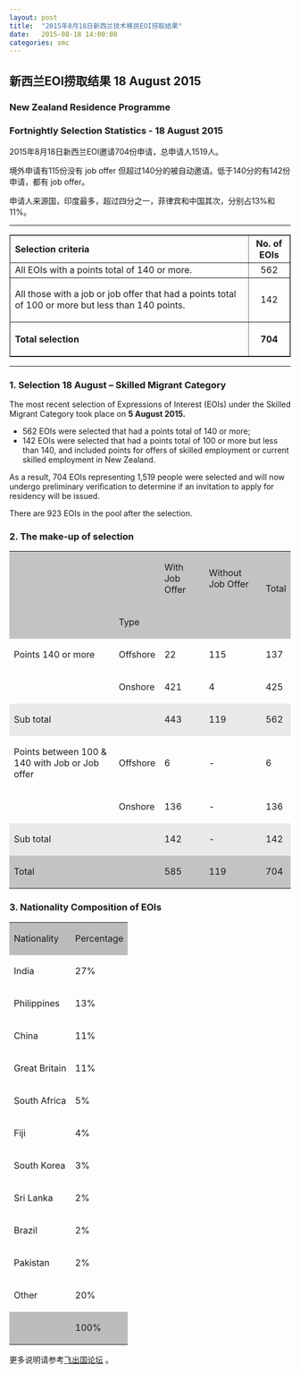 ```yaml
---
layout: post
title:  "2015年8月18日新西兰技术移民EOI捞取结果"
date:   2015-08-18 14:00:00
categories: smc
---
```


## 新西兰EOI捞取结果 18 August 2015

### New Zealand Residence Programme

### Fortnightly Selection Statistics - 18 August 2015


2015年8月18日新西兰EOI邀请704份申请，总申请人1519人。

境外申请有115份没有 job offer 但超过140分的被自动邀请。低于140分的有142份申请，都有 job offer。

申请人来源国，印度最多，超过四分之一，菲律宾和中国其次，分别占13%和11%。

--------------------
<table summary="Simple table with 3 columns and approximately 4-5 rows." border="1" cellpadding="1" cellspacing="2" width="80%">

<tbody>
<tr>
<th id="criteria2" abbr="selection" align="left">Selection criteria</th>
<th id="eoi2" abbr="eois">No. of EOIs</th></tr>
<tr>
<td headers="criteria">All EOIs with a points total of 140 or more.</td>
<td headers="eoi" align="center" width="57">562</td></tr>
<tr>
<td headers="criteria">
<p>All those with a job or job offer that had a points total of 100 or more but less than 140 points.</p></td>
<td headers="eoi" align="center" width="57">142</td></tr>
<tr>
<th headers="criteria" align="left">
<p>Total selection</p></th>
<th headers="eoi" align="center" width="57">
<p align="center">704</p></th></tr></tbody></table>

----------
### 1. Selection 18 August – Skilled Migrant Category

The most recent selection of Expressions of Interest (EOIs) under the Skilled Migrant Category took place on **5 August 2015.**

- 562 EOIs were selected that had a points total of 140 or more;
- 142 EOIs were selected that had a points total of 100 or more but
less than 140, and included points for offers of skilled employment
or current skilled employment in New Zealand.

As a result, 704 EOIs representing 1,519 people were selected and will
now undergo preliminary verification to determine if an invitation to apply
for residency will be issued.

There are 923 EOIs in the pool after the selection.

### 2. The make-up of selection


<table><tr><td bgcolor="#C3C3C3"/><td bgcolor="#C3C3C3"/><td bgcolor="#C3C3C3"><p>With Job Offer</p></td><td bgcolor="#C3C3C3"><p>Without Job Offer</p></td><td bgcolor="#C3C3C3"><p><br/></p><p>Total</p></td></tr><tr><td bgcolor="#C3C3C3"/><td bgcolor="#C3C3C3"><p>Type</p></td><td bgcolor="#C3C3C3"/><td bgcolor="#C3C3C3"/><td bgcolor="#C3C3C3"/></tr><tr><td><p>Points 140 or more</p></td><td><p>Offshore</p></td><td><p>22</p></td><td><p>115</p></td><td><p>137</p></td></tr><tr><td/><td><p>Onshore</p></td><td><p>421</p></td><td><p>4</p></td><td><p>425</p></td></tr><tr><td bgcolor="#E9E9E9"><p>Sub total</p></td><td bgcolor="#E9E9E9"/><td bgcolor="#E9E9E9"><p>443</p></td><td bgcolor="#E9E9E9"><p>119</p></td><td bgcolor="#E9E9E9"><p>562</p></td></tr><tr><td><p>Points between 100 & 140 with Job or Job offer</p></td><td><p>Offshore</p></td><td><p>6</p></td><td><p>-</p></td><td><p>6</p></td></tr><tr><td/><td><p>Onshore</p></td><td><p>136</p></td><td><p>-</p></td><td><p>136</p></td></tr><tr><td bgcolor="#E9E9E9"><p>Sub total</p></td><td bgcolor="#E9E9E9"/><td bgcolor="#E9E9E9"><p>142</p></td><td bgcolor="#E9E9E9"><p>-</p></td><td bgcolor="#E9E9E9"><p>142</p></td></tr><tr><td bgcolor="#C3C3C3"><p>Total</p></td><td bgcolor="#C3C3C3"/><td bgcolor="#C3C3C3"><p>585</p></td><td bgcolor="#C3C3C3"><p>119</p></td><td bgcolor="#C3C3C3"><p>704</p></td></tr></table>

### 3. Nationality Composition of EOIs

<table><tr><td bgcolor="#BCBCBC"><p>Nationality</p></td><td bgcolor="#BCBCBC"><p>Percentage</p></td></tr><tr><td><p>India</p></td><td><p>27%</p></td></tr><tr><td><p>Philippines</p></td><td><p>13%</p></td></tr><tr><td><p>China</p></td><td><p>11%</p></td></tr><tr><td><p>Great Britain</p></td><td><p>11%</p></td></tr><tr><td><p>South Africa</p></td><td><p>5%</p></td></tr><tr><td><p>Fiji</p></td><td><p>4%</p></td></tr><tr><td><p>South Korea</p></td><td><p>3%</p></td></tr><tr><td><p>Sri Lanka</p></td><td><p>2%</p></td></tr><tr><td><p>Brazil</p></td><td><p>2%</p></td></tr><tr><td><p>Pakistan</p></td><td><p>2%</p></td></tr><tr><td><p>Other</p></td><td><p>20%</p></td></tr><tr><td bgcolor="#BCBCBC"/><td bgcolor="#BCBCBC"><p>100%</p></td></tr></table>

更多说明请参考<a href="http://bbs.fcgvisa.com/c/" target="blank">飞出国论坛</a> 。